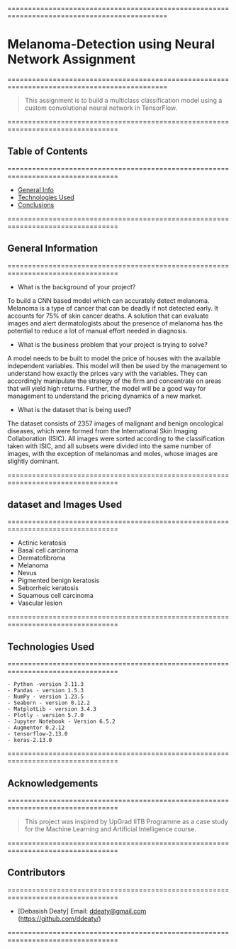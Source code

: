 
=============================================================================================
# Melanoma-Detection using Neural Network  Assignment
=============================================================================================

> This assignment is to build a multiclass classification model using a custom convolutional neural network in TensorFlow.

=================================================================================
## Table of Contents
=================================================================================
* [General Info](#general-information)
* [Technologies Used](#technologies-used)
* [Conclusions](#conclusions)

=================================================================================
## General Information
=================================================================================
- What is the background of your project?

To build a CNN based model which can accurately detect melanoma. Melanoma is a type of cancer that can be deadly if not detected early. It accounts for 75% of skin cancer deaths. A solution that can evaluate images and alert dermatologists about the presence of melanoma has the potential to reduce a lot of manual effort needed in diagnosis.

- What is the business problem that your project is trying to solve?

A model needs to be built to model the price of houses with the available independent variables. This model will then be used by the management to understand how exactly the prices vary with the variables. They can accordingly manipulate the strategy of the firm and concentrate on areas that will yield high returns. Further, the model will be a good way for management to understand the pricing dynamics of a new market.

- What is the dataset that is being used?

The dataset consists of 2357 images of malignant and benign oncological diseases, which were formed from the International Skin Imaging Collaboration (ISIC). All images were sorted according to the classification taken with ISIC, and all subsets were divided into the same number of images, with the exception of melanomas and moles, whose images are slightly dominant.

=================================================================================
## dataset and Images Used
=================================================================================
- Actinic keratosis
- Basal cell carcinoma
- Dermatofibroma
- Melanoma
- Nevus
- Pigmented benign keratosis
- Seborrheic keratosis
- Squamous cell carcinoma
- Vascular lesion

=================================================================================
## Technologies Used
=================================================================================

	- Python -version 3.11.3
	- Pandas - version 1.5.3
	- NumPy - version 1.23.5
	- Seaborn - version 0.12.2
	- MatplotLib - version 3.4.3
	- Plotly - version 5.7.0
	- Jupyter Notebook - Version 6.5.2
	- Augmentor 0.2.12
	- tensorflow-2.13.0
	- keras-2.13.0

<!-- As the libraries versions keep on changing, it is recommended to mention the version of library used in this project -->


=================================================================================
## Acknowledgements
=================================================================================
>This project was inspired by UpGrad IITB Programme as a case study for the Machine Learning and Artificial Intelligence course.


=================================================================================
## Contributors
=================================================================================
* [Debasish Deaty] 
Email: ddeaty@gmail.com 
(https://github.com/ddeaty/)

=================================================================================
